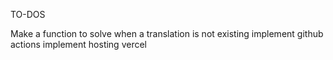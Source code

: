 TO-DOS

Make a function to solve when a translation is not existing
implement github actions
implement hosting vercel